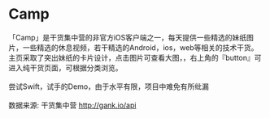 # Camp

「Camp」是干货集中营的非官方iOS客户端之一，每天提供一些精选的妹纸图片，一些精选的休息视频，若干精选的Android，ios，web等相关的技术干货。主页采取了突出妹纸的卡片设计，点击图片可查看大图，，右上角的『button』可进入纯干货页面，可根据分类浏览。<br><br>尝试Swift，试手的Demo，由于水平有限，项目中难免有所纰漏 <br><br>数据来源: 干货集中营 http://gank.io/api


